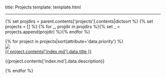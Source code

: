 title: Projects
template: template.html

---

{% set projdirs = parent.contents['projects'].contents|dictsort %}
{% set projects = [] %}
{% for _, projdir in projdirs %}{% set _ = projects.append(projdir) %}{% endfor %}
<div id="project-grid">
{% for project in projects|sort(attribute='data.priority') %}
<div class="project-grid-item">
    <a href="{{ project.contents['index.md'].fpath }}">
    <img src="{{parent.data.siteroot}}{{project.data.image}}"/><br>
    {{ project.contents['index.md'].data.title }}</a>
    <p>
        {{project.contents['index.md'].data.description}}
    </p>
</div>
{% endfor %}
</div>
